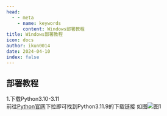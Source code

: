 ```yaml
---
head:
  - - meta
    - name: keywords
      content: Windows部署教程
title: Windows部署教程
icon: docs
author: ikun0014
date: 2024-04-10
index: false
---
```


## 部署教程

1.下载Python3.10-3.11  
前往[Python官网](https://www.python.org/downloads/release/python-3119)下拉即可找到Python3.11.9的下载链接 
如图![图1](https://img2.imgtp.com/2024/04/11/q3NfsbUp.png)
